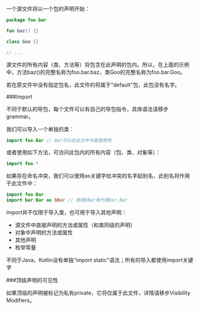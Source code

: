 一个源文件将以一个包的声明开始：

```Kotlin
package foo.bar

fun baz() {}

class Goo {}

// ...
```

源文件的所有内容（类、方法等）将包含在此声明的包内。所以，在上面的示例中，方法baz()的完整名称为foo.bar.baz，类Goo的完整名称为foo.bar.Goo。

若在原文件中没有指定包名，此文件的将属于"default"包，此包没有名字。

###Import

不同于默认的导包，每个文件可以有自己的导包指令，具体语法请移步grammar。

我们可以导入一个单独的类：

```Kotlin
import foo.Bar // Bar可以在此文件中直接使用
```

或者使用如下方法，可访问此包内的所有内容（包、类、对象等）：

```Kotlin
import foo.* 
```

如果存在命名冲突，我们可以使用as关键字给冲突的名字起别名，此别名将作用于此文件中：

```Kotlin
import foo.Bar 
import bar.Bar as bBar // 使用bBar来代表bar.Bar
```

import并不仅限于导入类，也可用于导入其他声明：

* 源文件中直接声明的方法或属性（和类同级的声明）
* 对象中声明的方法或属性
* 其他声明
* 枚举常量

不同于Java，Kotlin没有单独"import static"语法；所有的导入都使用import关键字

###顶级声明的可见性

如果顶级的声明被标记为私有private，它将仅属于此文件，详情请移步Visibility Modifiers。